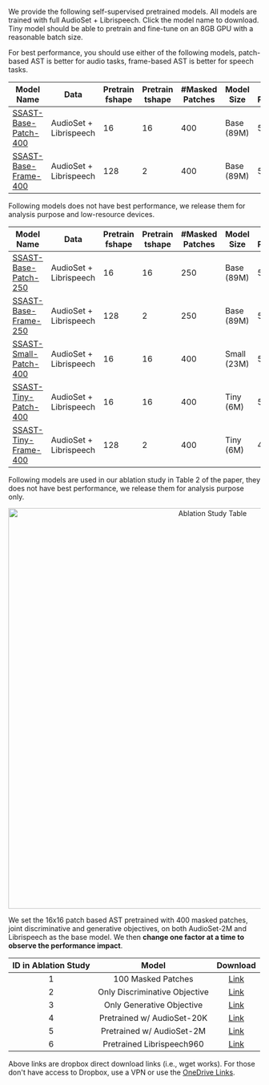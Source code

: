 
We provide the following self-supervised pretrained models. All models are trained with full AudioSet + Librispeech. Click the model name to download. Tiny model should be able to pretrain and fine-tune on an 8GB GPU with a reasonable batch size.

For best performance, you should use either of the following models, patch-based AST is better for audio tasks, frame-based AST is better for speech tasks.

| Model Name                                                                                        | Data  | Pretrain fshape | Pretrain tshape | #Masked   Patches | Model Size  | Avg Audio  Performance | Avg Speech  Performance |
|---------------------------------------------------------------------------------------------------|-------|-----------------|-----------------|-------------------|-------------|------------------------|-------------------------|
| [SSAST-Base-Patch-400](https://www.dropbox.com/s/ewrzpco95n9jdz6/SSAST-Base-Patch-400.pth?dl=1)   | AudioSet + Librispeech | 16              | 16              | 400               | Base (89M)  | 59.9                   | 79.5                    |
| [SSAST-Base-Frame-400](https://www.dropbox.com/s/nx6nl4d4bl71sm8/SSAST-Base-Frame-400.pth?dl=1)   | AudioSet + Librispeech | 128             | 2               | 400               | Base (89M)  | 57.6                   | 84.0                    |

Following models does not have best performance, we release them for analysis purpose and low-resource devices.

| Model Name                                                                                        | Data  | Pretrain fshape | Pretrain tshape | #Masked   Patches | Model Size  | Avg Audio  Performance | Avg Speech  Performance |
|---------------------------------------------------------------------------------------------------|-------|-----------------|-----------------|-------------------|-------------|------------------------|-------------------------|
| [SSAST-Base-Patch-250](https://www.dropbox.com/s/mxrm9qog6aj8hif/SSAST-Base-Patch-250.pth?dl=1)   | AudioSet + Librispeech | 16              | 16              | 250               | Base (89M)  | 58.6                   | 79.5                    |
| [SSAST-Base-Frame-250](https://www.dropbox.com/s/4e6l7ulhwrfoana/SSAST-Base-Frame-250.pth?dl=1)   | AudioSet + Librispeech | 128             | 2               | 250               | Base (89M)  | 55.6                   | 81.6                    |
| [SSAST-Small-Patch-400](https://www.dropbox.com/s/i24w446rl9pkf05/SSAST-Small-Patch-400.pth?dl=1) | AudioSet + Librispeech | 16              | 16              | 400               | Small (23M) | 58.1                   | 78.2                    |
| [SSAST-Tiny-Patch-400](https://www.dropbox.com/s/fkbtf78y94113wz/SSAST-Tiny-Patch-400.pth?dl=1)   | AudioSet + Librispeech | 16              | 16              | 400               | Tiny (6M)   | 53.3                   | 75.7                    |
| [SSAST-Tiny-Frame-400](https://www.dropbox.com/s/rx7g60ruzawffzv/SSAST-Tiny-Frame-400.pth?dl=1)   | AudioSet + Librispeech | 128             | 2               | 400               | Tiny (6M)   | 47.8                   | untested                |

Following models are used in our ablation study in Table 2 of the paper, they does not have best performance, we release them for analysis purpose only.

<p align="center"><img src="https://github.com/YuanGongND/ssast/raw/main/figure/ablation.jpg?raw=true" alt="Ablation Study Table" width="800"/></p>

We set the 16x16 patch based AST pretrained with 400 masked patches, joint discriminative and generative objectives, on both AudioSet-2M and Librispeech as the base model. We then **change one factor at a time to observe the performance impact**. 

| ID in Ablation Study |             Model             | Download |
|:--------------------:|:-----------------------------:|:--------:|
|           1          |       100 Masked Patches      |   [Link](https://www.dropbox.com/s/0oyrtfbjzkwho2p/audio_model_100m.pth?dl=1)   |
|           2          | Only Discriminative Objective |   [Link](https://www.dropbox.com/s/znuzgwf2zvrpjkr/audio_model_dis.pth?dl=1)   |
|           3          |   Only Generative Objective   |   [Link](https://www.dropbox.com/s/u6ws5fjrid10x4p/audio_model_gen.pth?dl=1)   |
|           4          |   Pretrained w/ AudioSet-20K  |   [Link](https://www.dropbox.com/s/y6x2ck2ca3tb7d9/audio_model_as20k.pth?dl=1)   |
|           5          |   Pretrained w/ AudioSet-2M   |   [Link](https://www.dropbox.com/s/m9p782df3faql1q/audio_model_as.pth?dl=1)   |
|           6          |   Pretrained Librispeech960   |   [Link](https://www.dropbox.com/s/f4bn2qelu3m8ksu/audio_model_librispeech.pth?dl=1)   |

Above links are dropbox direct download links (i.e., wget works). For those don't have access to Dropbox, use a VPN or use the [OneDrive Links](https://mitprod-my.sharepoint.com/:f:/g/personal/yuangong_mit_edu/EuAuTEZNYPhOmlLFFjRFvGUBcgnIXBqFgFE33GDK69h-Zw?e=d3MEgT).
